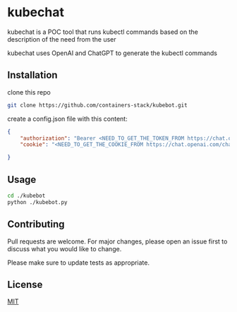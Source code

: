 # kubechat
kubechat is a POC tool that runs kubectl commands based on the description of the need from the user

kubechat uses OpenAI and ChatGPT to generate the kubectl commands

## Installation

clone this repo

```bash
git clone https://github.com/containers-stack/kubebot.git
```

create a config.json file with this content:
```json
{
    "authorization": "Bearer <NEED_TO_GET_THE_TOKEN_FROM https://chat.openai.com/chat>",
    "cookie": "<NEED_TO_GET_THE_COOKIE_FROM https://chat.openai.com/chat>" 

}
```
## Usage

```bash
cd ./kubebot
python ./kubebot.py
```

## Contributing

Pull requests are welcome. For major changes, please open an issue first
to discuss what you would like to change.

Please make sure to update tests as appropriate.

## License

[MIT](https://choosealicense.com/licenses/mit/)
